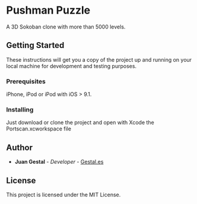# Pushman Puzzle

A 3D Sokoban clone with more than 5000 levels. 

## Getting Started

These instructions will get you a copy of the project up and running on your local machine for development and testing purposes. 

### Prerequisites

iPhone, iPod or iPod with iOS > 9.1.


### Installing

Just download or clone the project and open with Xcode the Portscan.xcworkspace file

## Author

* **Juan Gestal** - *Developer* - [Gestal.es](https://www.gestal.es/en)

## License

This project is licensed under the MIT License. 


